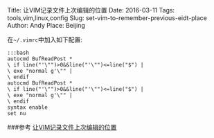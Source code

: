 Title: 让VIM记录文件上次编辑的位置
Date: 2016-03-11
Tags: tools,vim,linux,config
Slug: set-vim-to-remember-previous-eidt-place
Author: Andy
Place: Beijing

在`~/.vimrc`中加入如下配置:

    :::bash
    autocmd BufReadPost *
    \ if line("'\"")>0&&line("'\"")<=line("$") |
    \ exe "normal g'\"" |
    \ endif
    autocmd BufReadPost *
    \ if line("'\"")>0&&line("'\"")<=line("$") |
    \ exe "normal g'\"" |
    \ endif
    syntax enable
    set nu
    
###参考
[让VIM记录文件上次编辑的位置](http://www.2cto.com/os/201311/255061.html)

